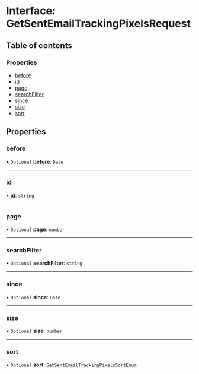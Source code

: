 # Interface: GetSentEmailTrackingPixelsRequest

## Table of contents

### Properties

- [before](GetSentEmailTrackingPixelsRequest.md#before)
- [id](GetSentEmailTrackingPixelsRequest.md#id)
- [page](GetSentEmailTrackingPixelsRequest.md#page)
- [searchFilter](GetSentEmailTrackingPixelsRequest.md#searchfilter)
- [since](GetSentEmailTrackingPixelsRequest.md#since)
- [size](GetSentEmailTrackingPixelsRequest.md#size)
- [sort](GetSentEmailTrackingPixelsRequest.md#sort)

## Properties

### before

• `Optional` **before**: `Date`

___

### id

• **id**: `string`

___

### page

• `Optional` **page**: `number`

___

### searchFilter

• `Optional` **searchFilter**: `string`

___

### since

• `Optional` **since**: `Date`

___

### size

• `Optional` **size**: `number`

___

### sort

• `Optional` **sort**: [`GetSentEmailTrackingPixelsSortEnum`](../enums/GetSentEmailTrackingPixelsSortEnum.md)

